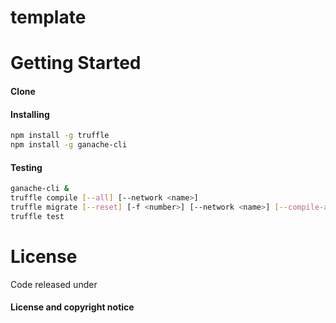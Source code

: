 # template



# Getting Started

#### Clone



#### Installing

```sh
npm install -g truffle
npm install -g ganache-cli
```

#### Testing

```sh
ganache-cli &
truffle compile [--all] [--network <name>]
truffle migrate [--reset] [-f <number>] [--network <name>] [--compile-all] [--verbose-rpc]
truffle test
```



# License

Code released under 

#### License and copyright notice

